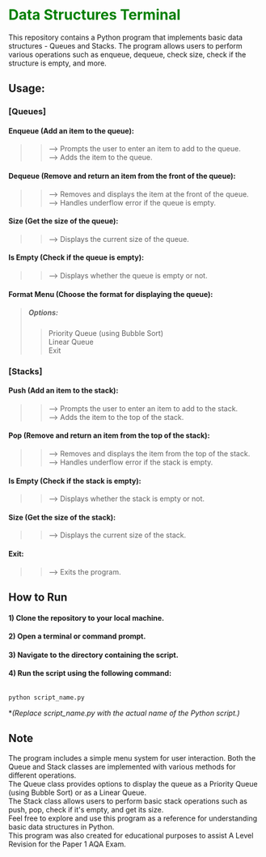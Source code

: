 <h1 style="color:green"> Data Structures Terminal </h1>
This repository contains a Python program that implements basic data structures - Queues and Stacks. The program allows users to perform various operations such as enqueue, dequeue, check size, check if the structure is empty, and more.

## Usage:
### [Queues]
#### Enqueue (Add an item to the queue):

>> --> Prompts the user to enter an item to add to the queue.  
>> --> Adds the item to the queue.  

#### Dequeue (Remove and return an item from the front of the queue):

>> --> Removes and displays the item at the front of the queue.  
>> --> Handles underflow error if the queue is empty.  

#### Size (Get the size of the queue):

>> --> Displays the current size of the queue.  

#### Is Empty (Check if the queue is empty):

>>  --> Displays whether the queue is empty or not.  

#### Format Menu (Choose the format for displaying the queue):

>##### Options:
>>Priority Queue (using Bubble Sort)  
>>Linear Queue  
>>Exit

### [Stacks]
#### Push (Add an item to the stack):

>> --> Prompts the user to enter an item to add to the stack.  
>> --> Adds the item to the top of the stack.  

#### Pop (Remove and return an item from the top of the stack):

>> --> Removes and displays the item from the top of the stack.  
>> --> Handles underflow error if the stack is empty.  

#### Is Empty (Check if the stack is empty):

>> --> Displays whether the stack is empty or not.  

#### Size (Get the size of the stack):

>> --> Displays the current size of the stack.  

#### Exit:

>> --> Exits the program.  

## How to Run
#### 1) Clone the repository to your local machine.  

#### 2) Open a terminal or command prompt.

#### 3) Navigate to the directory containing the script.

#### 4) Run the script using the following command:
```markdown

python script_name.py    

```
**(Replace script_name.py with the actual name of the Python script.)*

## Note
The program includes a simple menu system for user interaction.
Both the Queue and Stack classes are implemented with various methods for different operations.  
The Queue class provides options to display the queue as a Priority Queue (using Bubble Sort) or as a Linear Queue.  
The Stack class allows users to perform basic stack operations such as push, pop, check if it's empty, and get its size.  
Feel free to explore and use this program as a reference for understanding basic data structures in Python.  
This program was also created for educational purposes to assist A Level Revision for the Paper 1 AQA Exam.  
